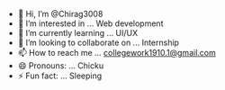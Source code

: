 - 👋 Hi, I’m @Chirag3008
- 👀 I’m interested in ... Web development
- 🌱 I’m currently learning ... UI/UX
- 💞️ I’m looking to collaborate on ... Internship
- 📫 How to reach me ... collegework1910.1@gmail.com
- 😄 Pronouns: ... Chicku
- ⚡ Fun fact: ... Sleeping

<!---
Chirag3008/Chirag3008 is a ✨ special ✨ repository because its `README.md` (this file) appears on your GitHub profile.
You can click the Preview link to take a look at your changes.
--->
